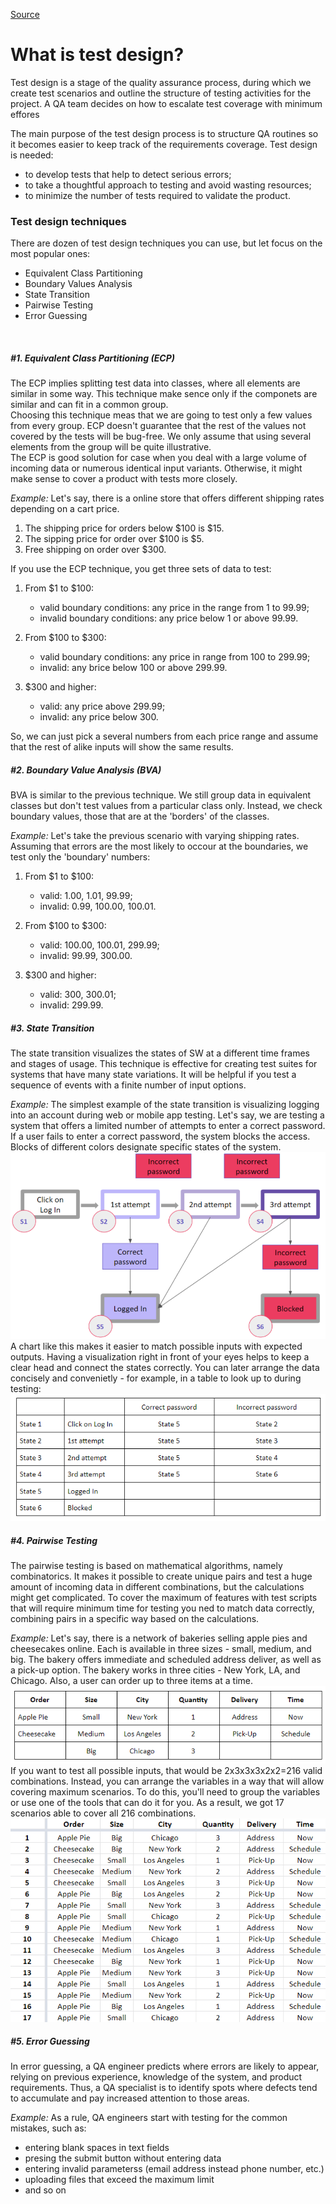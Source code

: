 [Source](https://www.qamadness.com/5-test-design-techniques-qa-engineers-should-know/)

# What is test design?
<p>Test design is a stage of the quality assurance process, during which we create test scenarios and outline the structure of testing activities for the project. A QA team decides on how to escalate test coverage with minimum effores</p>
<p>The main purpose of the test design process is to structure QA routines so it becomes easier to keep track of the requirements coverage. Test design is needed:</p>

- to develop tests that help to detect serious errors;
- to take a thoughtful approach to testing and avoid wasting resources;
- to minimize the number of tests required to validate the product.


### Test design techniques
<p>There are dozen of test design techniques you can use, but let focus on the most popular ones:</p>

- Equivalent Class Partitioning
- Boundary Values Analysis
- State Transition
- Pairwise Testing
- Error Guessing

<br>


##### \#1. Equivalent Class Partitioning (ECP)
<p>The ECP implies splitting test data into classes, where all elements are similar in some way. This technique make sence only if the componets are similar and can fit in a common group.<br>
Choosing this technique meas that we are going to test only a few values from every group. ECP doesn't guarantee that the rest of the values not covered by the tests will be bug-free. We only assume that using several elements from the group will be quite illustrative.<br>
The ECP is good solution for case when you deal with a large volume of incoming data or numerous identical input variants. Otherwise, it might make sense to cover a product with tests more closely.</p>

*Example:*
Let's say, there is a online store that offers different shipping rates depending on a cart price.
1. The shipping price for orders below \$100 is \$15.
2. The sipping price for order over \$100 is \$5.
3. Free shipping on order over \$300.

If you use the ECP technique, you get three sets of data to test:

1. From \$1 to $100:
    - valid boundary conditions: any price in the range from 1 to 99.99;
    - invalid boundary conditions: any price below 1 or above 99.99.

2. From \$100 to $300:
    - valid boundary conditions: any price in range from 100 to 299.99;
    - invalid: any brice below 100 or above 299.99.

3. \$300 and higher:
    - valid: any price above 299.99;
    - invalid: any price below 300.

So, we can just pick a several numbers from each price range and assume that the rest of alike inputs will show the same results.


##### \#2. Boundary Value Analysis (BVA)
BVA is similar to the previous technique. We still group data in equivalent classes but don't test values from a particular class only. Instead, we check boundary values, those that are at the 'borders' of the classes.

*Example:*
Let's take the previous scenario with varying shipping rates. Assuming that errors are the most likely to occour at the boundaries, we test only the 'boundary' numbers:

1. From \$1 to $100:
    - valid: 1.00, 1.01, 99.99;
    - invalid: 0.99, 100.00, 100.01.

2. From \$100 to $300:
    - valid: 100.00, 100.01, 299.99;
    - invalid: 99.99, 300.00.

3. \$300 and higher:
    - valid: 300, 300.01;
    - invalid: 299.99.


##### \#3. State Transition
The state transition visualizes the states of SW at a different time frames and stages of usage. This technique is effective for creating test suites for systems that have many state variations. It will be helpful if you test a sequence of events with a finite number of input options.

*Example:*
The simplest example of the state transition is visualizing logging into an account during web or mobile app testing. Let's say, we are testing a system that offers a limited number of attempts to enter a correct password. If a user fails to enter a correct password, the system blocks the access. 
Blocks of different colors designate specific states of the system.
![State transion example \#1](img/state_transition_01.png)
A chart like this makes it easier to match possible inputs with expected outputs. Having a visualization right in front of your eyes helps to keep a clear head and connect the states correctly. You can later arrange the data concisely and convenietly - for example, in a table to look up to during testing:
![State transion example \#2](img/state_transition_02.png)


##### \#4. Pairwise Testing
The pairwise testing is based on mathematical algorithms, namely combinatorics. It makes it possible to create unique pairs and test a huge amount of incoming data in different combinations, but the calculations might get complicated. To cover the maximum of features with test scripts that will require minimum time for testing you ned to match data correctly, combining pairs in a specific way based on the calculations.

*Example:*
Let's say, there is a network of bakeries selling apple pies and cheesecakes online. Each is available in three sizes - small, medium, and big. The bakery offers immediate and scheduled address deliver, as well as a pick-up option. The bakery works in three cities - New York, LA, and Chicago. Also, a user can order up to three items at a time.
![Pairwise \#1](img/pairwise_01.png)
If you want to test all possible inputs, that would be 2x3x3x3x2x2=216 valid combinations. Instead, you can arrange the variables in a way that will allow covering maximum scenarios. To do this, you'll need to group the variables or use one of the tools that can do it for you. As a result, we got 17 scenarios able to cover all 216 combinations. 
![Pairwise \#2](img/pairwise_02.png)


##### \#5. Error Guessing
In error guessing, a QA engineer predicts where errors are likely to appear, relying on previous experience, knowledge of the system, and product requirements. Thus, a QA specialist is to identify spots where defects tend to accumulate and pay increased attention to those areas.

*Example:*
As a rule, QA engineers start with testing for the common mistakes, such as:
- entering blank spaces in text fields
- presing the submit button without entering data
- entering invalid parameterss (email address instead phone number, etc.)
- uploading files that exceed the maximum limit
- and so on